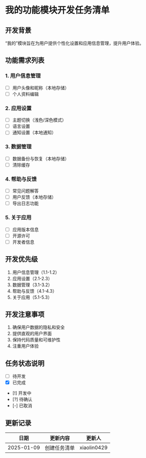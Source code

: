 # 我的功能模块开发任务清单

## 开发背景
“我的”模块旨在为用户提供个性化设置和应用信息管理，提升用户体验。

## 功能需求列表

### 1. 用户信息管理
- [ ] 用户头像和昵称（本地存储）
- [ ] 个人资料编辑

### 2. 应用设置
- [ ] 主题切换（浅色/深色模式）
- [ ] 语言设置
- [ ] 通知设置（本地通知）

### 3. 数据管理
- [ ] 数据备份与恢复（本地存储）
- [ ] 清除缓存

### 4. 帮助与反馈
- [ ] 常见问题解答
- [ ] 用户反馈（本地存储）
- [ ] 导出日志功能

### 5. 关于应用
- [ ] 应用版本信息
- [ ] 开源许可
- [ ] 开发者信息

## 开发优先级
1. 用户信息管理（1.1-1.2）
2. 应用设置（2.1-2.3）
3. 数据管理（3.1-3.2）
4. 帮助与反馈（4.1-4.3）
5. 关于应用（5.1-5.3）

## 开发注意事项
1. 确保用户数据的隐私和安全
2. 提供直观的用户界面
3. 保持代码质量和可维护性
4. 注重用户体验

## 任务状态说明
- [ ] 待开发
- [x] 已完成
- [!] 开发中
- [?] 待确认
- [-] 已取消

## 更新记录
| 日期 | 更新内容 | 更新人 |
|------|----------|--------|
| 2025-01-09 | 创建任务清单 | xiaolin0429 | 